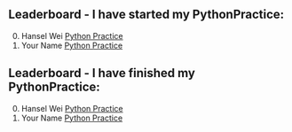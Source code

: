 ## Leaderboard - I have started my PythonPractice:
000. Hansel Wei [Python Practice](https://github.com/darkmastermindz/PythonPractice)
001. Your Name [Python Practice](https://github.com/{yourusername}/PythonPractice)

## Leaderboard - I have finished my PythonPractice:
000. Hansel Wei [Python Practice](https://github.com/darkmastermindz/PythonPractice)
001. Your Name [Python Practice](https://github.com/{yourusername}/PythonPractice)
